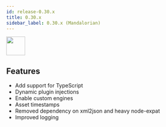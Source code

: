 ```yaml
---
id: release-0.30.x
title: 0.30.x
sidebar_label: 0.30.x (Mandalorian)
---
```


<img src="https://renative.org/img/ic_notes.png" width=50 height=50 />

## Features

- Add support for TypeScript
- Dynamic plugin injections
- Enable custom engines
- Asset timestamps
- Removed dependency on xml2json and heavy node-expat
- Improved logging
